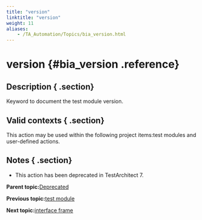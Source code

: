 ```yaml
--- 
title: "version"
linktitle: "version"
weight: 11
aliases: 
    - /TA_Automation/Topics/bia_version.html
---
```

# version {#bia_version .reference}

## Description { .section}

Keyword to document the test module version.

## Valid contexts { .section}

This action may be used within the following project items:test modules and user-defined actions.

## Notes { .section}

-   This action has been deprecated in TestArchitect 7.

**Parent topic:**[Deprecated](../../TA_Automation/Topics/bia_Deprecated.html)

**Previous topic:**[test module](../../TA_Automation/Topics/bia_test_module.html)

**Next topic:**[interface frame](../../TA_Automation/Topics/bia_interface_frame.html)

